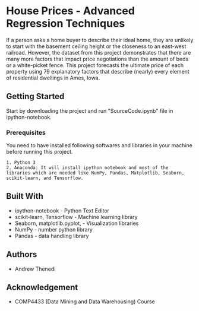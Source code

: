 # House Prices - Advanced Regression Techniques

If a person asks a home buyer to describe their ideal home, they are unlikely to start with the basement 
ceiling height or the closeness to an east-west railroad. However, the dataset from this project 
demonstrates that there are many more factors that impact price negotiations than 
the amount of beds or a white-picket fence. This project forecasts the ultimate price 
of each property using 79 explanatory factors that describe (nearly) every element of residential 
dwellings in Ames, Iowa.

## Getting Started

Start by downloading the project and run "SourceCode.ipynb" file in ipython-notebook.

### Prerequisites

You need to have installed following softwares and libraries in your machine before running this project.

```
1. Python 3
2. Anaconda: It will install ipython notebook and most of the libraries which are needed like NumPy, Pandas, Matplotlib, Seaborn, scikit-learn, and Tensorflow.
```

## Built With

* ipython-notebook - Python Text Editor
* scikit-learn, Tensorflow - Machine learning library
* Seaborn, matplotlib.pyplot, - Visualization libraries
* NumPy - number python library
* Pandas - data handling library

## Authors

* Andrew Thenedi

## Acknowledgement
* COMP4433 (Data Mining and Data Warehousing) Course
